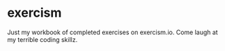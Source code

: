 # exercism

Just my workbook of completed exercises on exercism.io. Come laugh at my terrible coding skillz.